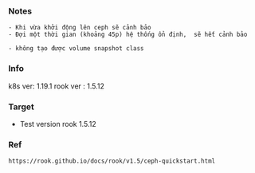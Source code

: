 ###  Notes
```
- Khi vừa khởi động lên ceph sẽ cảnh bảo
- Đợi một thời gian (khoảng 45p) hệ thống ổn định,  sẽ hết cảnh bảo

- không tạo được volume snapshot class

```

### Info
k8s ver: 1.19.1
rook ver : 1.5.12

### Target
- Test version rook 1.5.12

### Ref
```
https://rook.github.io/docs/rook/v1.5/ceph-quickstart.html

```